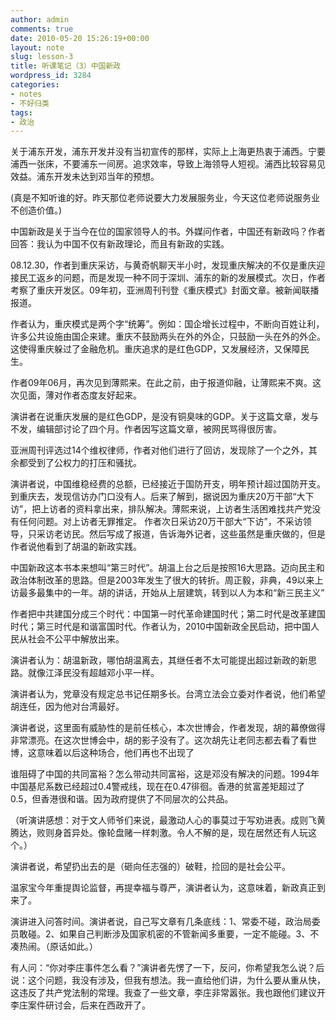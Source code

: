 ```yaml
---
author: admin
comments: true
date: 2010-05-20 15:26:19+00:00
layout: note
slug: lesson-3
title: 听课笔记（3）中国新政
wordpress_id: 3284
categories:
- notes
- 不好归类
tags:
- 政治
---
```


关于浦东开发，浦东开发并没有当初宣传的那样，实际上上海更热衷于浦西。宁要浦西一张床，不要浦东一间房。追求效率，导致上海领导人短视。浦西比较容易见效益。浦东开发未达到邓当年的预想。 

(真是不知听谁的好。昨天那位老师说要大力发展服务业，今天这位老师说服务业不创造价值。)

中国新政是关于当今在位的国家领导人的书。外媒问作者，中国还有新政吗？作者回答：我认为中国不仅有新政理论，而且有新政的实践。

08.12.30，作者到重庆采访，与黄奇帆聊天半小时，发现重庆解决的不仅是重庆迎接民工返乡的问题，而是发现一种不同于深圳、浦东的新的发展模式。次日，作者考察了重庆开发区。09年初，亚洲周刊刊登《重庆模式》封面文章。被新闻联播报道。

作者认为，重庆模式是两个字“统筹”。例如：国企增长过程中，不断向百姓让利，许多公共设施由国企来建。重庆不鼓励两头在外的外企，只鼓励一头在外的外企。这使得重庆躲过了金融危机。重庆追求的是红色GDP，又发展经济，又保障民生。

作者09年06月，再次见到薄熙来。在此之前，由于报道仰融，让薄熙来不爽。这次见面，薄对作者态度友好起来。

演讲者在说重庆发展的是红色GDP，是没有铜臭味的GDP。关于这篇文章，发与不发，编辑部讨论了四个月。作者因写这篇文章，被网民骂得很厉害。

亚洲周刊评选过14个维权律师，作者对他们进行了回访，发现除了一个之外，其余都受到了公权力的打压和骚扰。 

演讲者说，中国维稳经费的总额，已经接近于国防开支，明年预计超过国防开支。到重庆去，发现信访办门口没有人。后来了解到，据说因为重庆20万干部“大下访”，把上访者的资料拿出来，排队解决。薄熙来说，上访者生活困难找共产党没有任何问题。对上访者无罪推定。  作者次日采访20万干部大“下访”，不采访领导，只采访老访民。然后写成了报道，告诉海外记者，这些虽然是重庆做的，但是作者说他看到了胡温的新政实践。

中国新政这本书本来想叫“第三时代”。胡温上台之后是按照16大思路。迈向民主和政治体制改革的思路。但是2003年发生了很大的转折。周正毅，非典，49以来上访最多最集中的一年。胡的讲话，开始从上层建筑，转到以人为本和“新三民主义”

作者把中共建国分成三个时代：中国第一时代革命建国时代；第二时代是改革建国时代；第三时代是和谐富国时代。作者认为，2010中国新政全民启动，把中国人民从社会不公平中解放出来。

演讲者认为：胡温新政，哪怕胡温离去，其继任者不太可能提出超过新政的新思路。就像江泽民没有超越邓小平一样。 

演讲者认为，党章没有规定总书记任期多长。台湾立法会立委对作者说，他们希望胡连任，因为他对台湾最好。

演讲者说，这里面有威胁性的是前任核心，本次世博会，作者发现，胡的幕僚做得非常漂亮。在这次世博会中，胡的影子没有了。这次胡先让老同志都去看了看世博，这意味着以后这种场合，他们再也不出现了

谁阻碍了中国的共同富裕？怎么带动共同富裕，这是邓没有解决的问题。1994年中国基尼系数已经超过0.4警戒线，现在在0.47徘徊。香港的贫富差矩超过了0.5，但香港很和谐。因为政府提供了不同层次的公共品。

（听演讲感想：对于文人师爷们来说，最激动人心的事莫过于写劝进表。成则飞黄腾达，败则身首异处。像轮盘赌一样刺激。令人不解的是，现在居然还有人玩这个。） 

演讲者说，希望扔出去的是（砸向任志强的）破鞋，捡回的是社会公平。

温家宝今年重提舆论监督，再提幸福与尊严，演讲者认为，这意味着，新政真正到来了。

演讲进入问答时间。演讲者说，自己写文章有几条底线：1、常委不碰，政治局委员敢碰。2、如果自己判断涉及国家机密的不管新闻多重要，一定不能碰。3、不凑热闹。（原话如此。） 

有人问：“你对李庄事件怎么看？”演讲者先愣了一下，反问，你希望我怎么说？后说：这个问题，我没有涉及，但我有想法。我一直给他们讲，为什么要从重从快，这违反了共产党法制的常理。我查了一些文章，李庄非常嚣张。我也跟他们建议开李庄案件研讨会，后来在西政开了。



